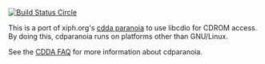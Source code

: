 [![Build Status Circle](https://circleci.com/gh/rocky/libcdio-paranoia.svg?&style=shield)](https://circleci.com/gh/rocky/libcdio-paranoia)

This is a port of xiph.org's [cdda paranoia](https://www.xiph.org/paranoia/) to use libcdio for CDROM access. By doing this, cdparanoia runs on platforms other than GNU/Linux.

See the [CDDA FAQ](https://www.xiph.org/paranoia/faq.html) for more information about cdparanoia.

